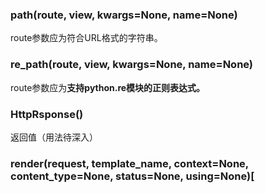 ### path(route, view, kwargs=None, name=None)
route参数应为符合URL格式的字符串。

### re_path(route, view, kwargs=None, name=None)
route参数应为**支持python.re模块的正则表达式。**

### HttpRsponse()
返回值（用法待深入）

### render(request, template_name, context=None, content_type=None, status=None, using=None)[
